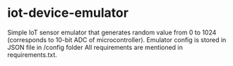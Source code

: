 # iot-device-emulator
Simple IoT sensor emulator that generates random value from 0 to 1024 (corresponds to 10-bit ADC of microcontroller).
Emulator config is stored in JSON file in /config folder
All requirements are mentioned in requirements.txt.
